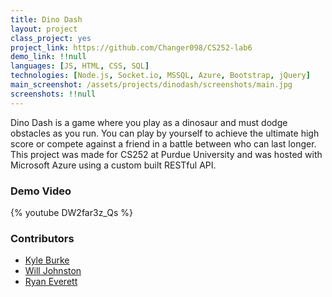 ```yaml
---
title: Dino Dash
layout: project
class_project: yes
project_link: https://github.com/Changer098/CS252-lab6
demo_link: !!null
languages: [JS, HTML, CSS, SQL]
technologies: [Node.js, Socket.io, MSSQL, Azure, Bootstrap, jQuery]
main_screenshot: /assets/projects/dinodash/screenshots/main.jpg
screenshots: !!null
---
```

Dino Dash is a game where you play as a dinosaur and must dodge obstacles as you run. You can play by yourself to achieve the ultimate high score or compete against a friend in a battle between who can last longer. This project was made for CS252 at Purdue University and was hosted with Microsoft Azure using a custom built RESTful API.

### Demo Video

{% youtube DW2far3z_Qs %}

### Contributors

- [Kyle Burke](https://github.com/KyleNBurke)
- [Will Johnston](https://github.com/will-johnston)
- [Ryan Everett](https://github.com/Changer098)